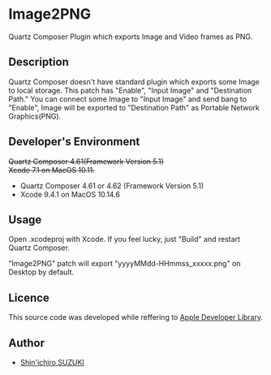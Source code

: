 Image2PNG
====

Quartz Composer Plugin which exports Image and Video frames as PNG.

## Description
Quartz Composer doesn't have standard plugin which exports some Image to local storage.
This patch has "Enable", "Input Image" and "Destination Path."
You can connect some Image to "Input Image" and send bang to "Enable", Image will be exported to "Destination Path" as Portable Network Graphics(PNG).

## Developer's Environment
~~Quartz Composer 4.61(Framework Version 5.1)~~ <br>
~~Xcode 7.1 on MacOS 10.11.~~ <br>
* Quartz Composer 4.61 or 4.62 (Framework Version 5.1)
* Xcode 9.4.1 on MacOS 10.14.6

## Usage
Open .xcodeproj with Xcode. If you feel lucky, just "Build" and restart Quartz Composer.

"Image2PNG" patch will export "yyyyMMdd-HHmmss_xxxxx.png" on Desktop by default.

## Licence

This source code was developed while reffering to [Apple Developer Library](https://developer.apple.com/library/mac/samplecode/ImageExporter/Introduction/Intro.html#//apple_ref/doc/uid/DTS40009329-Intro-DontLinkElementID_2).

## Author

* [Shin'ichiro SUZUKI](shin@szk-engineering.com)
